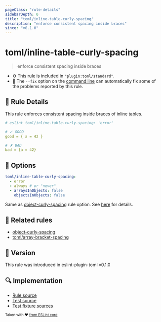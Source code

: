 ```yaml
---
pageClass: "rule-details"
sidebarDepth: 0
title: "toml/inline-table-curly-spacing"
description: "enforce consistent spacing inside braces"
since: "v0.1.0"
---
```

# toml/inline-table-curly-spacing

> enforce consistent spacing inside braces

- :gear: This rule is included in `"plugin:toml/standard"`.
- :wrench: The `--fix` option on the [command line](https://eslint.org/docs/user-guide/command-line-interface#fixing-problems) can automatically fix some of the problems reported by this rule.

## :book: Rule Details

This rule enforces consistent spacing inside braces of inline tables.

<eslint-code-block fix>

<!-- eslint-skip -->

```yaml
# eslint toml/inline-table-curly-spacing: 'error'

# ✓ GOOD
good = { a = 42 }

# ✗ BAD
bad = {a = 42}
```

</eslint-code-block>

## :wrench: Options

```yaml
toml/inline-table-curly-spacing:
  - error
  - always # or "never"
  - arraysInObjects: false
    objectsInObjects: false
```

Same as [object-curly-spacing] rule option. See [here](https://eslint.org/docs/rules/object-curly-spacing#options) for details.

## :couple: Related rules

- [object-curly-spacing]
- [toml/array-bracket-spacing]

[object-curly-spacing]: https://eslint.org/docs/rules/object-curly-spacing
[toml/array-bracket-spacing]: ./array-bracket-spacing.md

## :rocket: Version

This rule was introduced in eslint-plugin-toml v0.1.0

## :mag: Implementation

- [Rule source](https://github.com/ota-meshi/eslint-plugin-toml/blob/master/src/rules/inline-table-curly-spacing.ts)
- [Test source](https://github.com/ota-meshi/eslint-plugin-toml/blob/master/tests/src/rules/inline-table-curly-spacing.ts)
- [Test fixture sources](https://github.com/ota-meshi/eslint-plugin-toml/tree/master/tests/fixtures/rules/inline-table-curly-spacing)

<sup>Taken with ❤️ [from ESLint core](https://eslint.org/docs/rules/object-curly-spacing)</sup>
